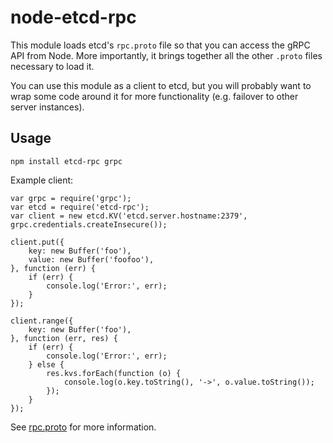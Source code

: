 # node-etcd-rpc

This module loads etcd's `rpc.proto` file so that you can access the gRPC API from Node.
More importantly, it brings together all the other `.proto` files necessary to load it.

You can use this module as a client to etcd, but you will probably want to wrap some code around it for more functionality (e.g. failover to other server instances).

## Usage

```
npm install etcd-rpc grpc
```

Example client:

```
var grpc = require('grpc');
var etcd = require('etcd-rpc');
var client = new etcd.KV('etcd.server.hostname:2379', grpc.credentials.createInsecure());

client.put({
    key: new Buffer('foo'),
    value: new Buffer('foofoo'),
}, function (err) {
    if (err) {
        console.log('Error:', err);
    }
});

client.range({
    key: new Buffer('foo'),
}, function (err, res) {
    if (err) {
        console.log('Error:', err);
    } else {
        res.kvs.forEach(function (o) {
            console.log(o.key.toString(), '->', o.value.toString());
        });
    }
});
```

See [rpc.proto](proto/rpc.proto) for more information.

